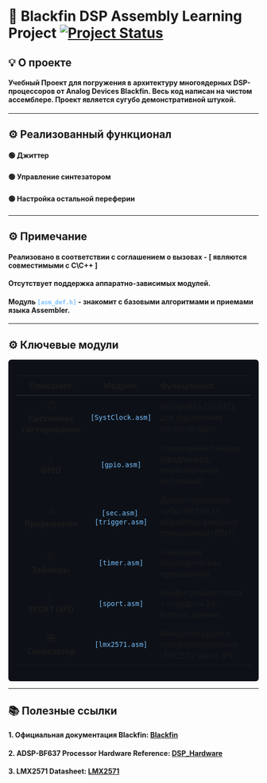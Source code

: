 # 🔘 Blackfin DSP Assembly Learning Project [![Project Status](https://img.shields.io/badge/status-archived-lightgrey)](https://shields.io/)

## 💡 О проекте
#### **Учебный Проект** для погружения в архитектуру многоядерных DSP-процессоров от Analog Devices Blackfin. Весь код написан **на чистом ассемблере**. Проект является сугубо демонстративной штукой.

---
## ⚙️ Реализованный функционал
#### 🟢 Джиттер 
#### 🟢 Управление синтезатором
#### 🟢 Настройка остальной переферии

---
## ⚙️ Примечание
#### Реализовано в соответствии с соглашением о вызовах - [ являются совместимыми с С\С++ ]
#### Отсутствует поддержка аппаратно-зависимых модулей.
#### Модуль <code style="color:#79c0ff;">[asm_def.h]</code> - знакомит с базовыми алгоритмами и приемами языка Assembler.

---
## ⚙️ Ключевые модули

<div style="background-color:#0d1117; color:#c9d1d9; padding:16px; border-radius:6px; font-family:Segoe UI, sans-serif;">

<table style="width:100%; border-collapse:collapse;">
  <thead>
    <tr>
      <th style="text-align:center; border-bottom:1px solid #30363d; padding:8px;">Описание:</th>
      <th style="text-align:center; border-bottom:1px solid #30363d; padding:8px;">Модули:</th>
      <th style="text-align:left;   border-bottom:1px solid #30363d; padding:8px;">Функционал:</th>
    </tr>
  </thead>
  <tbody>
    <tr>
      <td style="text-align:center; padding:8px;">⏱️ <br><b>Системное тактирование</b></td>
      <td style="text-align:center; padding:8px;"><code style="color:#79c0ff;">[SystClock.asm]</code></td>
      <td style="padding:8px;">Настройка CGU/PLL для управления частотой ядра</td>
    </tr>
    <tr>
      <td style="text-align:center; padding:8px;">🔌 <br><b>GPIO</b></td>
      <td style="text-align:center; padding:8px;"><code style="color:#79c0ff;">[gpio.asm]</code></td>
      <td style="padding:8px;">Управление пинами (ввод/вывод, переключение состояний)</td>
    </tr>
    <tr>
      <td style="text-align:center; padding:8px;">⚠️ <br><b>Прерывания</b></td>
      <td style="text-align:center; padding:8px;"><code style="color:#79c0ff;">[sec.asm]</code>, <code style="color:#79c0ff;">[trigger.asm]</code></td>
      <td style="padding:8px;">Диспетчеризация событий (SEC) + обработка внешних прерываний (PINT)</td>
    </tr>
    <tr>
      <td style="text-align:center; padding:8px;">⏲️ <br><b>Таймеры</b></td>
      <td style="text-align:center; padding:8px;"><code style="color:#79c0ff;">[timer.asm]</code></td>
      <td style="padding:8px;">Генерация периодических прерываний</td>
    </tr>
    <tr>
      <td style="text-align:center; padding:8px;">📡 <br><b>SPORT (SPI)</b></td>
      <td style="text-align:center; padding:8px;"><code style="color:#79c0ff;">[sport.asm]</code></td>
      <td style="padding:8px;">Конфигурация порта + передача 24-битных данных</td>
    </tr>
    <tr>
      <td style="text-align:center; padding:8px;">🎛️ <br><b>Синтезатор</b></td>
      <td style="text-align:center; padding:8px;"><code style="color:#79c0ff;">[lmx2571.asm]</code></td>
      <td style="padding:8px;">Инициализация и программирование LMX2571 через SPI</td>
    </tr>
  </tbody>
</table>

</div>

---

## 📚 Полезные ссылки
#### 1. Официальная документация Blackfin: [Blackfin](https://www.analog.com/en/product-category/blackfin-embedded-processors.html)

#### 2. ADSP-BF637 Processor Hardware Reference: [DSP_Hardware](https://www.analog.com/en/products/adsp-bf706.html)

#### 3. LMX2571 Datasheet: [LMX2571](https://www.ti.com/product/LMX2571?utm_source=google&utm_medium=cpc&utm_campaign=asc-null-null-GPN_EN-cpc-pf-google-ww_en_cons&utm_content=LMX2571&ds_k=LMX2571+Datasheet&DCM=yes&gad_source=1&gad_campaignid=14388345080&gbraid=0AAAAAC068F0tDwg2GOt8zBu7KQcb4JbMF&gclid=CjwKCAjwsZPDBhBWEiwADuO6y6le7VWeU7hos0-ozwdlVbH3oU6Lvj5CQ_Wrc5Ne2-IxML7uOQ6j8xoCNfcQAvD_BwE&gclsrc=aw.ds)


